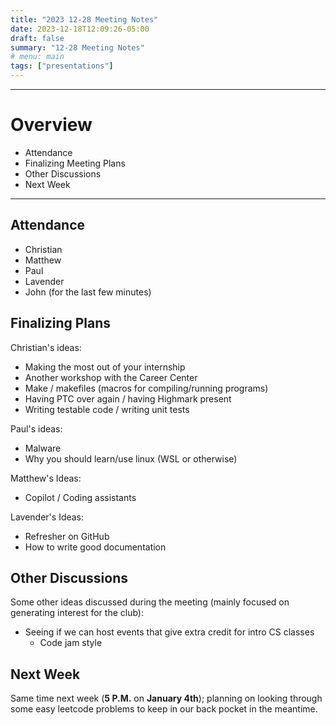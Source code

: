 ```yaml
---
title: "2023 12-28 Meeting Notes"
date: 2023-12-18T12:09:26-05:00
draft: false 
summary: "12-28 Meeting Notes"
# menu: main
tags: ["presentations"]
---
```


___

# Overview
- Attendance
- Finalizing Meeting Plans
- Other Discussions
- Next Week

___
## Attendance
- Christian
- Matthew
- Paul
- Lavender
- John (for the last few minutes)

## Finalizing Plans
Christian's ideas:
- Making the most out of your internship
- Another workshop with the Career Center
- Make / makefiles (macros for compiling/running programs)
- Having PTC over again / having Highmark present
- Writing testable code / writing unit tests

Paul's ideas:
- Malware
- Why you should learn/use linux (WSL or otherwise)

Matthew's Ideas:
- Copilot / Coding assistants

Lavender's Ideas:
- Refresher on GitHub
- How to write good documentation


## Other Discussions
Some other ideas discussed during the meeting (mainly focused on generating interest for the club):
- Seeing if we can host events that give extra credit for intro CS classes
	- Code jam style

## Next Week
Same time next week (__5 P.M.__ on __January 4th__); planning on looking through some easy leetcode problems to keep in our back pocket in the meantime.
